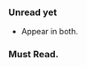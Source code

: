 [Bengio et al. 2015]: https://arxiv.org/abs/1506.03099	"Bengio et al. (2015). Scheduled Sampling or Sequence Prediction with Recurrent Neural Networks. NIPS15"



### Unread yet

[Goldberg & Nivre, 2012]: http://www.aclweb.org/anthology/C12-1059
[Goldberg & Nivre, 2013]: https://www.aclweb.org/anthology/Q/Q13/Q13-1033.pdf
[Ballesteros et al., 2016]: https://arxiv.org/pdf/1603.03793.pdf
[Clark & Manning, 2015]: https://cs.stanford.edu/people/kevclark/resources/clark-manning-acl15-entity.pdf "Clark & Manning. (2015). "
[Vlachos & Clark, 2014]: http://www.aclweb.org/anthology/Q14-1042
[Tsuruoka et al., 2011]: http://www.anthology.aclweb.org/W/W11/W11-0328.pdf

[Daume III, 2009]: http://www.umiacs.umd.edu/~hal/docs/daume09unsearn.pdf
[Ranzato et al., 2016]: https://arxiv.org/abs/1511.06732
[Lampouras & Vlachos, 2016]: https://aclweb.org/anthology/C/C16/C16-1105.pdf
[Liang et al., 2009]: http://www.aclweb.org/anthology/P09-1011
[Goodman et al., 2016]: http://aclweb.org/anthology/P16-1001
[Banarescu et al., 2013]: http://www.aclweb.org/anthology/W13-2322
[Cai & Knight, 2013]: http://amr.isi.edu/smatch-13.pdf
[Le & Fokkens, 2017]: EACL2017



[Abe et al., 2004]: http://www.hunch.net/~jl/projects/reductions/mc2/p542-Abe.pdf
[Crammer et al., 2006]: http://jmlr.csail.mit.edu/papers/volume7/crammer06a/crammer06a.pdf

[Chang et al., 2015]: https://arxiv.org/pdf/1502.02206.pdf

- Appear in both.

[He et al., 2012]: https://papers.nips.cc/paper/4545-imitation-learning-by-coaching.pdf
[Khardon & Wachman, 2007]: http://www.jmlr.org/papers/volume8/khardon07a/khardon07a.pdf
[Vlachos & Craven, 2011]: http://www.aclweb.org/anthology/W/W11/W11-0307.pdf
[Venkatraman et al., 2015]: AAAI2015.	"Improving multi-step prediction of learned time series models"
[Sun et al., 2016]: ?	"Learning to filter with predictive state inference machines"



### Must Read.

[He et al., 2014]: NIPS14 "solving integer program! must read."
[Song et al., 2018]: ? "Learning to search via retrospective imitation"
[Ross & Bagnell, 2014]: ? "Reinforcement and imitation learning via interactive no-regret learning"
[Daume et al., 2018]: ICLR2018 "Residual Loss Prediction: Reinforcement Learning With no incremental feedback"
[Sun et al., 2018]: ICLR2018 "Truncated horizon policy search: combining reinforcement learning and imitation learning"
[Ranzato et al., 2016]: ICLR2016. "Sequence level training with recurrent neural networks"
[Verma et al., 2018]: ? "Programmatically Interpretable Reinforcement Learning"



